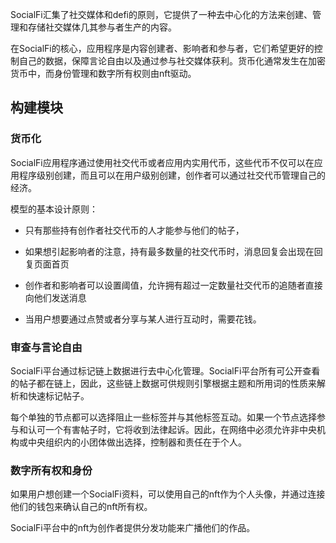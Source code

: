 SocialFi汇集了社交媒体和defi的原则，它提供了一种去中心化的方法来创建、管理和存储社交媒体几其参与者生产的内容。

在SocialFi的核心，应用程序是内容创建者、影响者和参与者，它们希望更好的控制自己的数据，保障言论自由以及通过参与社交媒体获利。货币化通常发生在加密货币中，而身份管理和数字所有权则由nft驱动。

## 构建模块

### 货币化

SocialFi应用程序通过使用社交代币或者应用内实用代币，这些代币不仅可以在应用程序级别创建，而且可以在用户级别创建，创作者可以通过社交代币管理自己的经济。

模型的基本设计原则：

- 只有那些持有创作者社交代币的人才能参与他们的帖子，

- 如果想引起影响者的注意，持有最多数量的社交代币时，消息回复会出现在回复页面首页

- 创作者和影响者可以设置阈值，允许拥有超过一定数量社交代币的追随者直接向他们发送消息

- 当用户想要通过点赞或者分享与某人进行互动时，需要花钱。

### 审查与言论自由

SocialFi平台通过标记链上数据进行去中心化管理。SocialFi平台所有可公开查看的帖子都在链上，因此，这些链上数据可供规则引擎根据主题和所用词的性质来解析和快速标记帖子。

每个单独的节点都可以选择阻止一些标签并与其他标签互动。如果一个节点选择参与和认可一个有害帖子时，它将收到法律起诉。因此，在网络中必须允许非中央机构或中央组织内的小团体做出选择，控制器和责任在于个人。

### 数字所有权和身份

如果用户想创建一个SocialFi资料，可以使用自己的nft作为个人头像，并通过连接他们的钱包来确认自己的nft所有权。

SocialFi平台中的nft为创作者提供分发功能来广播他们的作品。
